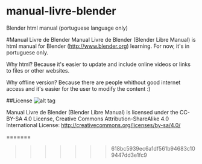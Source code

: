 manual-livre-blender
====================

Blender html manual (portuguese language only)

#Manual Livre de Blender
Manual Livre de Blender (Blender Libre Manual) is html manual for Blender (http://www.blender.org) learning. For now, it's in portuguese only.

Why html? Because it's easier to update and include online videos or links to files or other websites.

Why offline version? Because there are people whithout good internet access and it's easier for the user to modify the content :)

##License
![alt tag](https://raw.github.com/nafergo/manual-livre-blender/gh-pages/img/introducao/creativecommons_cc-by-sa.png)

Manual Livre de Blender (Blender Libre Manual) is licensed under the CC-BY-SA 4.0 License, Creative Commons Attribution-ShareAlike 4.0 International License: http://creativecommons.org/licenses/by-sa/4.0/


=======
>>>>>>> 618bc5939ec6a1df561b94683c109447dd3e1fc9
